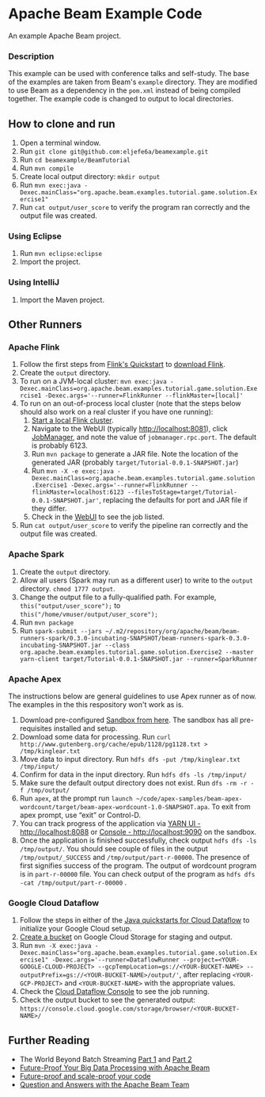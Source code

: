 # Apache Beam Example Code

An example Apache Beam project.

### Description

This example can be used with conference talks and self-study. The base of the examples are taken from Beam's `example` directory. They are modified to use Beam as a dependency in the `pom.xml` instead of being compiled together. The example code is changed to output to local directories.

## How to clone and run

1. Open a terminal window.
1. Run `git clone git@github.com:eljefe6a/beamexample.git`
1. Run `cd beamexample/BeamTutorial`
1. Run `mvn compile`
1. Create local output directory: `mkdir output`
1. Run `mvn exec:java -Dexec.mainClass="org.apache.beam.examples.tutorial.game.solution.Exercise1"`
1. Run `cat output/user_score` to verify the program ran correctly and the output file was created.

### Using Eclipse

1. Run `mvn eclipse:eclipse`
1. Import the project.

### Using IntelliJ

1. Import the Maven project.

## Other Runners

### Apache Flink

1. Follow the first steps from [Flink's Quickstart](https://ci.apache.org/projects/flink/flink-docs-release-1.1/quickstart/setup_quickstart.html) to [download Flink](https://ci.apache.org/projects/flink/flink-docs-release-1.1/quickstart/setup_quickstart.html#download).
1. Create the `output` directory.
1. To run on a JVM-local cluster: `mvn exec:java -Dexec.mainClass=org.apache.beam.examples.tutorial.game.solution.Exercise1 -Dexec.args='--runner=FlinkRunner --flinkMaster=[local]'`
1. To run on an out-of-process local cluster (note that the steps below should also work on a real cluster if you have one running):
   1. [Start a local Flink cluster](https://ci.apache.org/projects/flink/flink-docs-release-1.1/quickstart/setup_quickstart.html#start-a-local-flink-cluster).
   1. Navigate to the WebUI (typically [http://localhost:8081](http://localhost:8081)), click [JobManager](http://localhost:8081/#/jobmanager/config), and note the value of `jobmanager.rpc.port`. The default is probably 6123.
   1. Run `mvn package` to generate a JAR file. Note the location of the generated JAR (probably `target/Tutorial-0.0.1-SNAPSHOT.jar`)
   1. Run `mvn -X -e exec:java -Dexec.mainClass=org.apache.beam.examples.tutorial.game.solution.Exercise1 -Dexec.args='--runner=FlinkRunner --flinkMaster=localhost:6123 --filesToStage=target/Tutorial-0.0.1-SNAPSHOT.jar'`, replacing the defaults for port and JAR file if they differ.
   1. Check in the [WebUI](http://localhost:8081) to see the job listed.
1. Run `cat output/user_score` to verify the pipeline ran correctly and the output file was created.

### Apache Spark

1. Create the `output` directory.
1. Allow all users (Spark may run as a different user) to write to the `output` directory. `chmod 1777 output`.
1. Change the output file to a fully-qualified path. For example, `this("output/user_score");` to `this("/home/vmuser/output/user_score");`
1. Run `mvn package`
1. Run `spark-submit --jars ~/.m2/repository/org/apache/beam/beam-runners-spark/0.3.0-incubating-SNAPSHOT/beam-runners-spark-0.3.0-incubating-SNAPSHOT.jar --class org.apache.beam.examples.tutorial.game.solution.Exercise2 --master yarn-client target/Tutorial-0.0.1-SNAPSHOT.jar --runner=SparkRunner`

### Apache Apex
The instructions below are general guidelines to use Apex runner as of now. The examples in the this respository won't work as is.

1. Download pre-configured [Sandbox from here](http://www.datatorrent.com/downloads/3.6.0/datatorrent-sandbox-3.6.0-beam.ova). The sandbox has all pre-requisites installed and setup.
1. Download some data for processing. Run `curl http://www.gutenberg.org/cache/epub/1128/pg1128.txt > /tmp/kinglear.txt`
1. Move data to input directory. Run `hdfs dfs -put /tmp/kinglear.txt /tmp/input/`
1. Confirm for  data in the input directory. Run `hdfs dfs -ls /tmp/input/`
1. Make sure the default output directory does not exist. Run `dfs -rm -r -f /tmp/output/`
1. Run `apex`, at the prompt run `launch ~/code/apex-samples/beam-apex-wordcount/target/beam-apex-wordcount-1.0-SNAPSHOT.apa`. To exit from apex prompt, use “exit” or Control-D.
1. You can track progress of the application via [YARN UI - http://localhost:8088](http://localhost:8088) or [Console - http://localhost:9090](http://localhost:9090) on the sandbox.
1. Once the application is finished successfully, check output `hdfs dfs -ls /tmp/output/`.  You should see couple of files in the output `/tmp/output/_SUCCESS` and `/tmp/output/part-r-00000`. The presence of first signifies success of the program. The output of wordcount program is in `part-r-00000` file. You can check output of the program as `hdfs dfs -cat /tmp/output/part-r-00000` .


### Google Cloud Dataflow

1. Follow the steps in either of the [Java quickstarts for Cloud Dataflow](https://cloud.google.com/dataflow/docs/quickstarts) to initialize your Google Cloud setup.
1. [Create a bucket](https://cloud.google.com/storage/docs/creating-buckets) on Google Cloud Storage for staging and output.
1. Run `mvn -X exec:java -Dexec.mainClass="org.apache.beam.examples.tutorial.game.solution.Exercise1" -Dexec.args='--runner=DataflowRunner --project=<YOUR-GOOGLE-CLOUD-PROJECT> --gcpTempLocation=gs://<YOUR-BUCKET-NAME> --outputPrefix=gs://<YOUR-BUCKET-NAME>/output/'`, after replacing `<YOUR-GCP-PROJECT>` and `<YOUR-BUCKET-NAME>` with the appropriate values.
1. Check the [Cloud Dataflow Console](https://console.cloud.google.com/dataflow) to see the job running.
1. Check the output bucket to see the generated output: `https://console.cloud.google.com/storage/browser/<YOUR-BUCKET-NAME>/`

## Further Reading

* The World Beyond Batch Streaming [Part 1](https://www.oreilly.com/ideas/the-world-beyond-batch-streaming-101) and [Part 2](https://www.oreilly.com/ideas/the-world-beyond-batch-streaming-102)
* [Future-Proof Your Big Data Processing with Apache Beam](http://thenewstack.io/apache-beam-will-make-big-difference-organization/)
* [Future-proof and scale-proof your code](https://www.oreilly.com/ideas/future-proof-and-scale-proof-your-code)
* [Question and Answers with the Apache Beam Team](http://www.jesse-anderson.com/2016/07/question-and-answers-with-the-apache-beam-team/)

